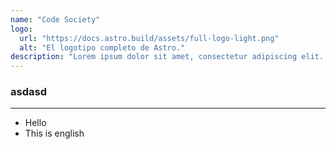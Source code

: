 ```yaml
---
name: "Code Society"
logo:
  url: "https://docs.astro.build/assets/full-logo-light.png"
  alt: "El logotipo completo de Astro."
description: "Lorem ipsum dolor sit amet, consectetur adipiscing elit. Cras vel ultricies metus. Nam ipsum nisi, pretium at tincidunt eu, tincidunt et enim. Curabitur eu fermentum mauris. Maecenas sagittis nunc nisi, sit amet finibus orci aliquet et. Aenean cursus ex at sodales volutpat. Pellentesque id elit dignissim, aliquam sem ut, laoreet mi. Fusce dictum posuere tellus, ut ultricies arcu tincidunt non."
---
```


### asdasd

---

- Hello
- This is english
